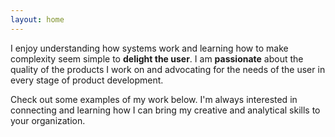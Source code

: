 ```yaml
---
layout: home
---
```

<p>I enjoy understanding how systems work and learning how to make complexity seem simple to <strong>delight the user</strong>. I am <strong>passionate</strong> about the quality of the products I work on and advocating for the needs of the user in every stage of product development.</p>
<p>Check out some examples of my work below. I'm always interested in connecting and learning how I can bring my creative and analytical skills to your organization.</p>